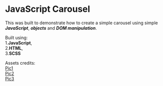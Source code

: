 # JavaScript Carousel

This was built to demonstrate how to create a simple carousel using simple   _**JavaScript**_, _**objects**_ and _**DOM manipulation**_. 

Built using:  
1.**JavaScript**,  
2.**HTML**,  
3.**SCSS**

Assets credits:  
[Pic1](unsplash.com/photos/iGLLtLINSkw "Aryan Dhiman")  
[Pic2](unsplash.com/photos/dMUt0X3f59Q "Fabian Grohs")  
[Pic3](unsplash.com/photos/PZjzAdaXgYo "Ramon Kagie")  